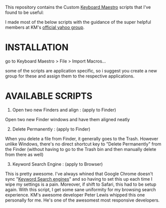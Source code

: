 This repository contains the Custom [Keyboard Maestro](http://www.keyboardmaestro.com/main/) scripts that I've found to be useful:

I made most of the below scripts with the guidance of the super helpful members at KM's [official yahoo group](http://tech.groups.yahoo.com/group/keyboard_maestro/).

# INSTALLATION

go to Keyboard Maestro > File > Import Macros...

some of the scripts are application specific, so i suggest you create a new group for these and assign them to the respective applications.

# AVAILABLE SCRIPTS

1. Open two new Finders and align : (apply to Finder)

Open two new Finder windows and have them aligned neatly

2. Delete Permanently : (apply to Finder) 

When you delete a file from Finder, it generally goes to the Trash. However unlike Windows, there's no direct shortcut key to "Delete Permanently" from the Finder (without having to go to the Trash bin and then manually delete from there as well)

3. Keyword Search Engine  : (apply to Browser)

This is pretty awesome. I've always whined that Google Chrome doesn't sync "[Keyword Search engines](http://www.google.com/support/chrome/bin/answer.py?answer=95653)" and so having to set this up each time I wipe my settings is a pain. Moreover, if shift to Safari, this had to be setup again. With this script, I get some sane uniformity for my browsing search experience. KM's awesome developer Peter Lewis whipped this one personally for me. He's one of the awesomest most responsive developers. 

